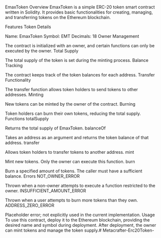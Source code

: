 
EmaxToken
Overview
EmaxToken is a simple ERC-20 token smart contract written in Solidity. It provides basic functionalities for creating, managing, and transferring tokens on the Ethereum blockchain.

Features
Token Details

Name: EmaxToken
Symbol: EMT
Decimals: 18
Owner Management

The contract is initialized with an owner, and certain functions can only be executed by the owner.
Total Supply

The total supply of the token is set during the minting process.
Balance Tracking

The contract keeps track of the token balances for each address.
Transfer Functionality

The transfer function allows token holders to send tokens to other addresses.
Minting

New tokens can be minted by the owner of the contract.
Burning

Token holders can burn their own tokens, reducing the total supply.
Functions
totalSupply

Returns the total supply of EmaxToken.
balanceOf

Takes an address as an argument and returns the token balance of that address.
transfer

Allows token holders to transfer tokens to another address.
mint

Mint new tokens. Only the owner can execute this function.
burn

Burn a specified amount of tokens. The caller must have a sufficient balance.
Errors
NOT_OWNER_ERROR

Thrown when a non-owner attempts to execute a function restricted to the owner.
INSUFFICIENT_AMOUNT_ERROR

Thrown when a user attempts to burn more tokens than they own.
ADDRESS_ZERO_ERROR

Placeholder error; not explicitly used in the current implementation.
Usage
To use this contract, deploy it to the Ethereum blockchain, providing the desired name and symbol during deployment. After deployment, the owner can mint tokens and manage the token supply.# Metacrafter-Erc20Token-
